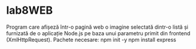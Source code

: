 # lab8WEB
Program care afișeză într-o pagină web o imagine selectată dintr-o listă și furnizată de o aplicație Node.js pe baza unui parametru primit din frontend (XmlHttpRequest).
Pachete necesare:
npm init -y
npm install express
